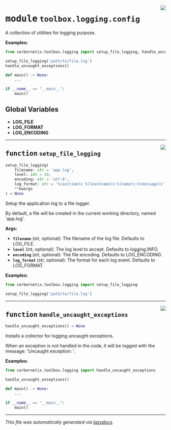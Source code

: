 <!-- markdownlint-disable -->

<a href="../src/cerbernetix/toolbox/logging/config.py#L0"><img align="right" style="float:right;" src="https://img.shields.io/badge/-source-cccccc?style=flat-square"></a>

# <kbd>module</kbd> `toolbox.logging.config`
A collection of utilities for logging purpose. 



**Examples:**
 ```python
from cerbernetix.toolbox.logging import setup_file_logging, handle_uncaught_exceptions

setup_file_logging('path/to/file.log')
handle_uncaught_exceptions()

def main() -> None:
     ...

if __name__ == "__main__":
     main()
``` 

**Global Variables**
---------------
- **LOG_FILE**
- **LOG_FORMAT**
- **LOG_ENCODING**

---

<a href="../src/cerbernetix/toolbox/logging/config.py#L30"><img align="right" style="float:right;" src="https://img.shields.io/badge/-source-cccccc?style=flat-square"></a>

## <kbd>function</kbd> `setup_file_logging`

```python
setup_file_logging(
    filename: str = 'app.log',
    level: int = 20,
    encoding: str = 'utf-8',
    log_format: str = '%(asctime)s %(levelname)s:%(name)s:%(message)s',
    **kwargs
) → None
```

Setup the application log to a file logger. 

By default, a file will be created in the current working directory, named 'app.log'. 



**Args:**
 
 - <b>`filename`</b> (str, optional):  The filename of the log file. Defaults to LOG_FILE. 
 - <b>`level`</b> (int, optional):  The log level to accept. Defaults to logging.INFO. 
 - <b>`encoding`</b> (str, optional):  The file encoding. Defaults to LOG_ENCODING. 
 - <b>`log_format`</b> (str, optional):  The format for each log event. Defaults to LOG_FORMAT. 



**Examples:**
 ```python
from cerbernetix.toolbox.logging import setup_file_logging

setup_file_logging('path/to/file.log')
``` 


---

<a href="../src/cerbernetix/toolbox/logging/config.py#L63"><img align="right" style="float:right;" src="https://img.shields.io/badge/-source-cccccc?style=flat-square"></a>

## <kbd>function</kbd> `handle_uncaught_exceptions`

```python
handle_uncaught_exceptions() → None
```

Installs a collector for logging uncaught exceptions. 

When an exception is not handled in the code, it will be logged with the message: 'Uncaught exception: <exception message>'. 



**Examples:**
 ```python
from cerbernetix.toolbox.logging import handle_uncaught_exceptions

handle_uncaught_exceptions()

def main() -> None:
     ...

if __name__ == "__main__":
     main()
``` 




---

_This file was automatically generated via [lazydocs](https://github.com/ml-tooling/lazydocs)._
